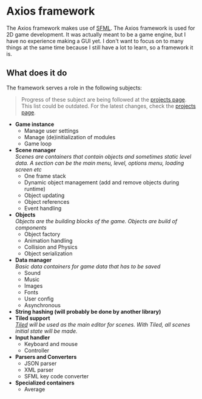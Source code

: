 # Axios framework
The Axios framework makes use of [SFML](https://www.sfml-dev.org/). The Axios framework is used for 2D game development. It was actually meant to be a game engine, but I have no experience making a GUI yet. I don't want to focus on to many things at the same time because I still have a lot to learn, so a framework it is. 

## What does it do
The framework serves a role in the following subjects:
> Progress of these subject are being followed at the [projects page](https://antjowie.github.io/projects/axios-framework/). This list could be outdated. For the latest changes, check the [projects page](https://antjowie.github.io/projects/axios-framework/).
- **Game instance**
    - Manage user settings
    - Manage (de)initialization of modules
    - Game loop
- **Scene manager**  
    _Scenes are containers that contain objects and sometimes static level data. A section can be the main menu, level, options menu, loading screen etc_  
    - One frame stack
    - Dynamic object management (add and remove objects during runtime)
    - Object updating
    - Object references 
    - Event handling
- **Objects**  
    _Objects are the building blocks of the game. Objects are build of components_
    - Object factory
    - Animation handling
    - Collision and Physics
    - Object serialization
- **Data manager**  
    _Basic data containers for game data that has to be saved_
    - Sound
    - Music
    - Images
    - Fonts
    - User config
    - Asynchronous
- **String hashing (will probably be done by another library)**
- **Tiled support**  
    _[Tiled](https://www.mapeditor.org/) will be used as the main editor for scenes. With Tiled, all scenes initial state will be made._
- **Input handler**
    - Keyboard and mouse
    - Controller
- **Parsers and Converters**
    - JSON parser
    - XML parser
    - SFML key code converter
- **Specialized containers**
    - Average
